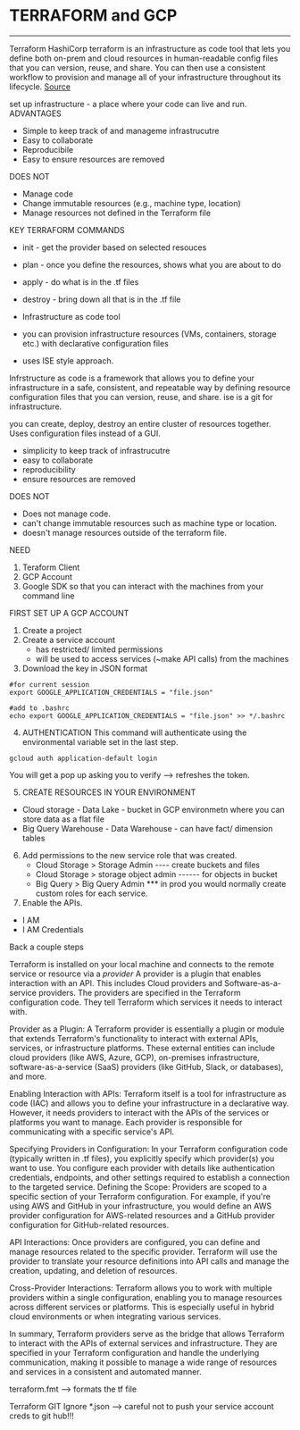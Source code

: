 # TERRAFORM and GCP 
<hr>


Terraform 
HashiCorp terraform is an infrastructure as code tool that lets you define both on-prem and cloud resources in human-readable config files that you can version, reuse, and share. You can then use a consistent workflow to provision and manage all of your infrastructure throughout its lifecycle. [Source](https://developer.hashicorp.com/terraform/intro)

set up infrastructure - a place where your code can live and run. 
ADVANTAGES 
- Simple to keep track of and manageme infrastrucutre
- Easy to collaborate
- Reproducibile
- Easy to ensure resources are removed

DOES NOT 
- Manage code
- Change immutable resources (e.g., machine type, location)
- Manage resources not defined in the Terraform file

KEY TERRAFORM COMMANDS 
- init - get the provider based on selected resouces
- plan - once you define the resources, shows what you are about to do
- apply - do what is in the .tf files
- destroy - bring down all that is in the .tf file

- Infrastructure as code tool
- you can provision infrastructure resources (VMs, containers, storage etc.) with declarative configuration files
- uses ISE style approach.

Infrstructure as code is a framework that allows you to define your infrastructure in a safe, consistent, and repeatable way by defining resource configuration files that you can version, reuse, and share. ise is a git for infrastructure. 

you can create, deploy, destroy an entire cluster of resources together. Uses configuration files instead of a GUI. 

- simplicity to keep track of infrastrucutre
- easy to collaborate
- reproducibility
- ensure resources are removed

DOES NOT 
- Does not manage code.
- can't change immutable resources such as machine type or location.
- doesn't manage resources outside of the terraform file.

NEED 
1. Teraform Client
2. GCP Account
3. Google SDK so that you can interact with the machines from your command line
   
FIRST SET UP A GCP ACCOUNT  
1. Create a project
2. Create a service account
   - has restricted/ limited permissions
   - will be used to access services (~make API calls) from the machines
3. Download the key in JSON format
```cli
#for current session
export GOOGLE_APPLICATION_CREDENTIALS = "file.json"

#add to .bashrc
echo export GOOGLE_APPLICATION_CREDENTIALS = "file.json" >> */.bashrc 
```
4. AUTHENTICATION
This command will authenticate using the environmental variable set in the last step. 
``` cli
gcloud auth application-default login
```
You will get a pop up asking you to verify --> refreshes the token. 

5. CREATE RESOURCES IN YOUR ENVIRONMENT
- Cloud storage - Data Lake - bucket in GCP environmetn where you can store data as a flat file
- Big Query Warehouse - Data Warehouse - can have fact/ dimension tables 

6. Add permissions to the new service role that was created.
   - Cloud Storage > Storage Admin  ---- create buckets and files
   - Cloud Storage > storage object admin ------ for objects in bucket
   - Big Query > Big Query Admin
*** in prod you would normally create custom roles for each service.
7. Enable the APIs.
- I AM
- I AM Credentials      

Back a couple steps 




Terraform is installed on your local machine and connects to the remote service or resource via a *provider* A provider is a plugin that enables interaction with an API. This includes Cloud providers and Software-as-a-service providers. The providers are specified in the Terraform configuration code. They tell Terraform which services it needs to interact with.

Provider as a Plugin: A Terraform provider is essentially a plugin or module that extends Terraform's functionality to interact with external APIs, services, or infrastructure platforms. These external entities can include cloud providers (like AWS, Azure, GCP), on-premises infrastructure, software-as-a-service (SaaS) providers (like GitHub, Slack, or databases), and more.

Enabling Interaction with APIs: Terraform itself is a tool for infrastructure as code (IAC) and allows you to define your infrastructure in a declarative way. However, it needs providers to interact with the APIs of the services or platforms you want to manage. Each provider is responsible for communicating with a specific service's API.

Specifying Providers in Configuration: In your Terraform configuration code (typically written in .tf files), you explicitly specify which provider(s) you want to use. You configure each provider with details like authentication credentials, endpoints, and other settings required to establish a connection to the targeted service.
Defining the Scope: Providers are scoped to a specific section of your Terraform configuration. For example, if you're using AWS and GitHub in your infrastructure, you would define an AWS provider configuration for AWS-related resources and a GitHub provider configuration for GitHub-related resources.

API Interactions: Once providers are configured, you can define and manage resources related to the specific provider. Terraform will use the provider to translate your resource definitions into API calls and manage the creation, updating, and deletion of resources.

Cross-Provider Interactions: Terraform allows you to work with multiple providers within a single configuration, enabling you to manage resources across different services or platforms. This is especially useful in hybrid cloud environments or when integrating various services.

In summary, Terraform providers serve as the bridge that allows Terraform to interact with the APIs of external services and infrastructure. They are specified in your Terraform configuration and handle the underlying communication, making it possible to manage a wide range of resources and services in a consistent and automated manner.



terraform.fmt --> formats the tf file 

Terraform GIT Ignore *.json --> careful not to push your service account creds to git hub!!!




